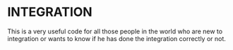 # INTEGRATION
This is a very useful code for all those people in the world who are new to integration or wants to know if he has done the integration correctly or not.
